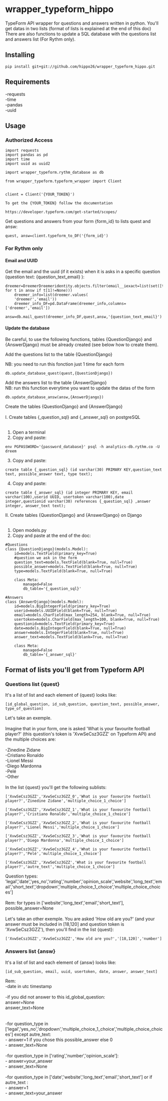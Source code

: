 # wrapper_typeform_hippo

TypeForm API wrapper for questions and answers written in python. You'll get datas in two lists (format of lists is explained at the end of this doc) <br />
There are also functions to update a SQL database with the questions list and answers list (For Rythm only).

## Installing
```
pip install git+git://github.com/hippo26/wrapper_typeform_hippo.git
```

## Requirements

-requests <br />
-time <br />
-pandas <br />
-uuid <br />


## Usage
### Authorized Access
```
import requests
import pandas as pd
import time
import uuid as uuid2

import wrapper_typeform.rythm_database as db

from wrapper_typeform.typeform_wrapper import Client


client = Client('{YOUR_TOKEN}')

To get the {YOUR_TOKEN} follow the documentation
 
https://developer.typeform.com/get-started/scopes/
```

Get questions and answers from your form {form_id} to lists quest and answ:
```
quest, answ=client.typeform_to_DF('{form_id}')
```

### For Rythm only

#### Email and UUID

Get the email and the uuid (if it exists) when it is asks in a specific question (question text: {question_text_email} ):
```
dreemer=DreemerDreemeridentity.objects.filter(email__iexact=list(set([t[1] for t in answ if t[1]!=None)))
    dreemer_info=list(dreemer.values(
    'dreemer','email'))
    dreemer_info_DF=pd.DataFrame(dreemer_info,columns=['dreemer','email'])

answ=db.mail_quest(dreemer_info_DF,quest,answ,'{question_text_email}')
```

#### Update the database

Be careful, to use the following functions, tables {QuestionDjango} and {AnswerDjango} must be already created (see below how to create them). <br />

Add the questions list to the table {QuestionDjango}  <br />

NB: you need to run this fonction just 1 time for each form
```
db.update_database_quest(quest,{QuestionDjango})
```

Add the answers list to the table {AnswerDjango} <br />
NB: run this function everytime you want to update the datas of the form
```
db.update_database_answ(answ,{AnswerDjango})
```

Create the tables {QuestionDjango} and {AnswerDjango} <br />
<br />
I. Create tables {_question_sql} and {_answer_sql} on postgreSQL <br />
<br />
  1) Open a terminal <br />
  2) Copy and paste: 
  ```
  env PGPASSWORD='{password_database}' psql -h analytics-db.rythm.co -U dreem
  ```
  3) Copy and paste: 
  ```
  create table {_question_sql} (id varchar(30) PRIMARY KEY,question_text text, possible_answer text, type text);
  ```
  4) Copy and paste: 
  ```
  create table {_answer_sql} (id integer PRIMARY KEY, email varchar(100),userid UUID, usertoken varchar(100),date integer,questionid varchar(30) references {_question_sql} ,answer integer, answer_text text);

  ```

II. Create tables {QuestionDjango} and {AnswerDjango} on Django <br />
<br />
1) Open models.py <br />
2) Copy and paste at the end of the doc: 
```
#Questions 
class {QuestionDjango}(models.Model):
    id=models.TextField(primary_key=True)
    #question we ask in the form
    question_text=models.TextField(blank=True, null=True)
    possible_answer=models.TextField(blank=True, null=True)
    type=models.TextField(blank=True, null=True)

    class Meta:
        managed=False
        db_table='{_question_sql}'

#Answers 
class {AnswerDjango}(models.Model):
    id=models.BigIntegerField(primary_key=True)
    userid=models.UUIDField(blank=True, null=True)
    email=models.CharField(max_length=254, blank=True, null=True)
    usertoken=models.CharField(max_length=100, blank=True, null=True)
    questionid=models.TextField(primary_key=True)
    date=models.BigIntegerField(blank=True, null=True)
    answer=models.IntegerField(blank=True, null=True)
    answer_text=models.TextField(blank=True, null=True)

    class Meta:
        managed=False
        db_table='{_answer_sql}'
```


## Format of lists you'll get from Typeform API
### Questions list {quest}

It's a list of list and each element of {quest} looks like:

```
[id_global_question, id_sub_question, question_text, possible_answer, type_of_question]
```

Let's take an exemple. <br />
<br />
Imagine that in your form, one is asked 'What is your favourite football player?' (this question's token is 'XvwSeCsz3GZZ' on Typeform API) and the multiple choices are: <br />
<br />
-Zinedine Zidane <br />
-Cristiano Ronaldo <br />
-Lionel Messi <br />
-Diego Mardonna <br />
-Pelé <br />
-Other <br />
<br />
In the list {quest} you'll get the following sublists: 

```
['XvwSeCsz3GZZ','XvwSeCsz3GZZ_0','What is your favourite football player?','Zinedine Zidane','multiple_choice_1_choice']

['XvwSeCsz3GZZ','XvwSeCsz3GZZ_1','What is your favourite football player?','Cristiano Ronaldo','multiple_choice_1_choice']

['XvwSeCsz3GZZ','XvwSeCsz3GZZ_2','What is your favourite football player?','Lionel Messi','multiple_choice_1_choice']

['XvwSeCsz3GZZ','XvwSeCsz3GZZ_3','What is your favourite football player?','Diego Mardonna','multiple_choice_1_choice']

['XvwSeCsz3GZZ','XvwSeCsz3GZZ_4','What is your favourite football player?','Pelé','multiple_choice_1_choice']

['XvwSeCsz3GZZ','XvwSeCsz3GZZ','What is your favourite football player?','autre_text','multiple_choice_1_choice']
 ```

Question types: <br />
'legal','date','yes_no','rating','number','opinion_scale','website','long_text','email','short_text','dropdown','multiple_choice_1_choice','multiple_choice_choices'] <br />
<br />
Rem: for types in ['website','long_text','email','short_text'], possible_answer=None <br />
<br />
Let's take an other exemple. You are asked 'How old are you?' (and your answer must be included in [18,120] and question token is 'XvwSeCsz3GZZ'), then you'll find in the list {quest}: <br />
```
['XvwSeCsz3GZZ','XvwSeCsz3GZZ','How old are you?','[18,120]','number']
```

### Answers list {answ}
It's a list of list and each element of {answ} looks like:
```
[id_sub_question, email, uuid, usertoken, date, answer, answer_text]
```
Rem: <br />
  -date in utc timestamp <br />
  <br />
  -if you did not answer to this id_global_question: <br />
      answer=None <br />
      answer_text=None <br />
          <br />
    <br />
  -for question_type in ['legal','yes_no','dropdown','multiple_choice_1_choice','multiple_choice_choices'] except autre_text: <br />
    - answer=1 if you chose this possible_answer else 0 <br />
    - answer_text=None <br />
    <br />
  -for question_type in ['rating','number','opinion_scale']: <br />
    - answer=your_answer <br />
    - answer_text=None  <br />
   <br />
  -for question_type in ['date','website','long_text','email','short_text'] or if autre_text : <br />
    - answer=1 <br />
    - answer_text=your_answer



